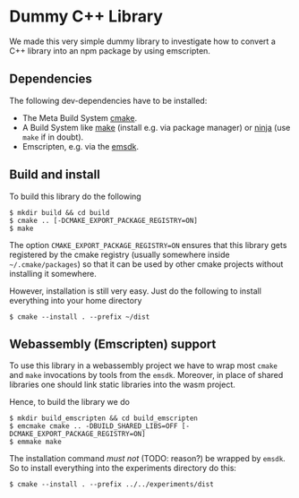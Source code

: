 # Dummy C++ Library

We made this very simple dummy library to investigate how to convert a C++ library into an npm package by using emscripten.

## Dependencies

The following dev-dependencies have to be installed:

- The Meta Build System [cmake][cmake].
- A Build System like [make][make] (install e.g. via package manager) or [ninja][ninja] (use `make` if in doubt).
- Emscripten, e.g. via the [emsdk][emsdk].

## Build and install

To build this library do the following

```shell
$ mkdir build && cd build
$ cmake .. [-DCMAKE_EXPORT_PACKAGE_REGISTRY=ON]
$ make
```

The option `CMAKE_EXPORT_PACKAGE_REGISTRY=ON` ensures that this library gets registered by the cmake registry (usually somewhere inside `~/.cmake/packages`) so that it can be used by other cmake projects without installing it somewhere.

However, installation is still very easy. Just do the following to install everything into your home directory

```shell
$ cmake --install . --prefix ~/dist
```

## Webassembly (Emscripten) support

To use this library in a webassembly project we have to wrap most `cmake` and `make` invocations by tools from the `emsdk`. Moreover, in place of shared libraries one should link static libraries into the wasm project.

Hence, to build the library we do

```shell
$ mkdir build_emscripten && cd build_emscripten
$ emcmake cmake .. -DBUILD_SHARED_LIBS=OFF [-DCMAKE_EXPORT_PACKAGE_REGISTRY=ON]
$ emmake make
```

The installation command *must not* (TODO: reason?) be wrapped by `emsdk`. So to install everything into the experiments directory do this:

```shell
$ cmake --install . --prefix ../../experiments/dist
```

[cmake]: https://cmake.org/
[make]: https://www.gnu.org/software/make/
[ninja]: https://ninja-build.org/
[emsdk]: https://emscripten.org/docs/getting_started/downloads.html#installation-instructions-using-the-emsdk-recommended
